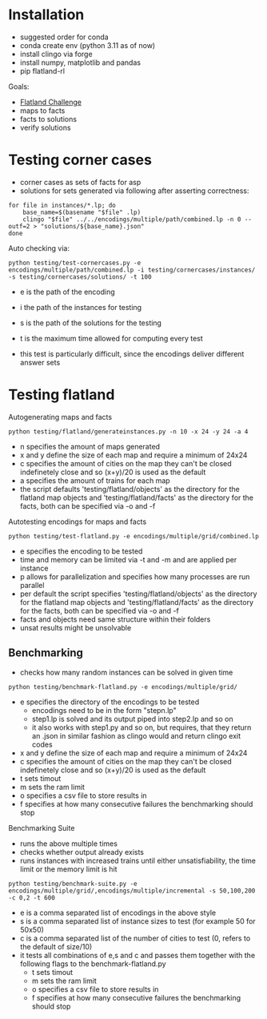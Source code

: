 # Installation
- suggested order for conda
- conda create env (python 3.11 as of now)
- install clingo via forge
- install numpy, matplotlib and pandas
- pip flatland-rl

Goals:
- [Flatland Challenge](https://www.aicrowd.com/challenges/flatland-3)
- maps to facts
- facts to solutions
- verify solutions

# Testing corner cases
- corner cases as sets of facts for asp
- solutions for sets generated via following after asserting correctness:
```
for file in instances/*.lp; do
    base_name=$(basename "$file" .lp)
    clingo "$file" ../../encodings/multiple/path/combined.lp -n 0 --outf=2 > "solutions/${base_name}.json"
done
```

Auto checking via:
```
python testing/test-cornercases.py -e encodings/multiple/path/combined.lp -i testing/cornercases/instances/ -s testing/cornercases/solutions/ -t 100
```
- e is the path of the encoding
- i the path of the instances for testing
- s is the path of the solutions for the testing
- t is the maximum time allowed for computing every test

- this test is particularly difficult, since the encodings deliver different answer sets

# Testing flatland

Autogenerating maps and facts
```
python testing/flatland/generateinstances.py -n 10 -x 24 -y 24 -a 4
```
- n specifies the amount of maps generated
- x and y define the size of each map and require a minimum of 24x24
- c specifies the amount of cities on the map they can't be closed indefinetely close and so (x+y)/20 is used as the default
- a specifies the amount of trains for each map
- the script defaults 'testing/flatland/objects' as the directory for the flatland map objects and 'testing/flatland/facts' as the directory for the facts, both can be specified via -o and -f

Autotesting encodings for maps and facts
```
python testing/test-flatland.py -e encodings/multiple/grid/combined.lp
```
- e specifies the encoding to be tested
- time and memory can be limited via -t and -m and are applied per instance
- p allows for parallelization and specifies how many processes are run parallel
- per default the script specifies 'testing/flatland/objects' as the directory for the flatland map objects and 'testing/flatland/facts' as the directory for the facts, both can be specified via -o and -f
- facts and objects need same structure within their folders
- unsat results might be unsolvable

## Benchmarking
- checks how many random instances can be solved in given time
```
python testing/benchmark-flatland.py -e encodings/multiple/grid/
```
- e specifies the directory of the encodings to be tested
    - encodings need to be in the form "stepn.lp"
    - step1.lp is solved and its output piped into step2.lp and so on
    - it also works with step1.py and so on, but requires, that they return an .json in similar fashion as clingo would and return clingo exit codes
- x and y define the size of each map and require a minimum of 24x24
- c specifies the amount of cities on the map they can't be closed indefinetely close and so (x+y)/20 is used as the default
- t sets timout
- m sets the ram limit
- o specifies a csv file to store results in
- f specifies at how many consecutive failures the benchmarking should stop

Benchmarking Suite
- runs the above multiple times
- checks whether output already exists
- runs instances with increased trains until either unsatisfiability, the time limit or the memory limit is hit
```
python testing/benchmark-suite.py -e encodings/multiple/grid/,encodings/multiple/incremental -s 50,100,200 -c 0,2 -t 600
```
- e is a comma separated list of encodings in the above style
- s is a comma separated list of instance sizes to test (for example 50 for 50x50)
- c is a comma separated list of the number of cities to test (0, refers to the default of size/10)
- it tests all combinations of e,s and c and passes them together with the following flags to the benchmark-flatland.py
    - t sets timout
    - m sets the ram limit
    - o specifies a csv file to store results in
    - f specifies at how many consecutive failures the benchmarking should stop